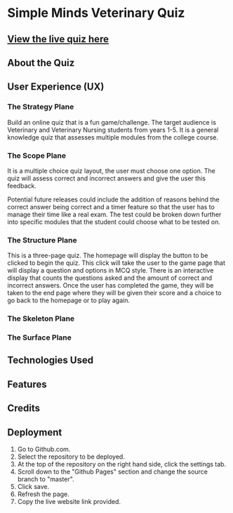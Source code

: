 # Simple Minds Veterinary Quiz

## [View the live quiz here](https://marinamarshall.github.io/p2-js-quiz/)

## About the Quiz

## User Experience (UX)

### The Strategy Plane

Build an online quiz that is a fun game/challenge. The target audience is Veterinary and Veterinary Nursing students from years 1-5. It is a general knowledge quiz that assesses multiple modules from the college course.

### The Scope Plane

It is a multiple choice quiz layout, the user must choose one option. The quiz will assess correct and incorrect answers and give the user this feedback.

Potential future releases could include the addition of reasons behind the correct answer being correct and a timer feature so that the user has to manage their time like a real exam. The test could be broken down further into specific modules that the student could choose what to be tested on.

### The Structure Plane

This is a three-page quiz. The homepage will display the button to be clicked to begin the quiz. This click will take the user to the game page that will display a question and options in MCQ style. There is an interactive display that counts the questions asked and the amount of correct and incorrect answers. Once the user has completed the game, they will be taken to the end page where they will be given their score and a choice to go back to the homepage or to play again.

### The Skeleton Plane

### The Surface Plane

## Technologies Used

## Features

## Credits

## Deployment

1. Go to Github.com.
2. Select the repository to be deployed.
3. At the top of the repository on the right hand side, click the settings tab.
4. Scroll down to the "Github Pages" section and change the source branch to "master".
5. Click save.
6. Refresh the page.
7. Copy the live website link provided.
